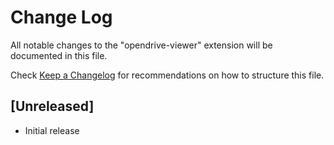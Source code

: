 # Change Log

All notable changes to the "opendrive-viewer" extension will be documented in this file.

Check [Keep a Changelog](http://keepachangelog.com/) for recommendations on how to structure this file.

## [Unreleased]

- Initial release